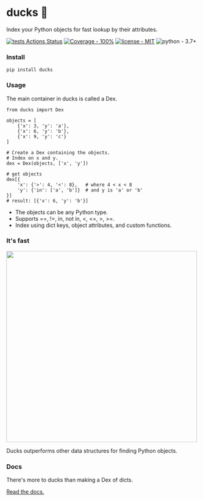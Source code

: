 # ducks 🦆

Index your Python objects for fast lookup by their attributes.

[![tests Actions Status](https://github.com/manimino/ducks/workflows/tests/badge.svg)](https://github.com/manimino/ducks/actions)
[![Coverage - 100%](https://img.shields.io/static/v1?label=Coverage&message=100%&color=2ea44f)](test/cov.txt)
[![license - MIT](https://img.shields.io/static/v1?label=license&message=MIT&color=2ea44f)](/LICENSE)
![python - 3.7+](https://img.shields.io/static/v1?label=python&message=3.7%2B&color=2ea44f)

### Install

```
pip install ducks
```

### Usage

The main container in ducks is called a Dex.

```
from ducks import Dex

objects = [
    {'x': 3, 'y': 'a'}, 
    {'x': 6, 'y': 'b'}, 
    {'x': 9, 'y': 'c'}
]

# Create a Dex containing the objects. 
# Index on x and y.
dex = Dex(objects, ['x', 'y'])  

# get objects
dex[{                        
    'x': {'>': 4, '<': 8},   # where 4 < x < 8
    'y': {'in': ['a', 'b']}  # and y is 'a' or 'b'
}]
# result: [{'x': 6, 'y': 'b'}]
```

 - The objects can be any Python type.
 - Supports ==, !=, in, not in, <, <=, >, >=.
 - Index using dict keys, object attributes, and custom functions.

### It's fast

<img src="https://github.com/manimino/ducks/blob/tweaks/docs/img/perf_bench.png" width="500" />

Ducks outperforms other data structures for finding Python objects.

### Docs

There's more to ducks than making a Dex of dicts. 

[Read the docs.](https://ducks.readthedocs.io)
